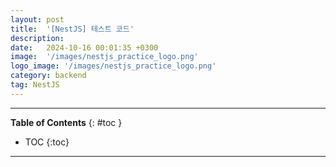 ```yaml
---
layout: post
title:  '[NestJS] 테스트 코드'
description: 
date:   2024-10-16 00:01:35 +0300
image:  '/images/nestjs_practice_logo.png'
logo_image: '/images/nestjs_practice_logo.png'
category: backend
tag: NestJS
---
```


---
**Table of Contents**
{: #toc }
*  TOC
{:toc}

---
